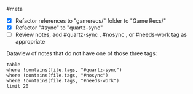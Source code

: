 #meta 

- [x] Refactor references to "gamerecs/" folder to "Game Recs/"
- [x] Refactor "#sync" to "quartz-sync"
- [ ] Review notes, add #quartz-sync , #nosync , or #needs-work tag as appropriate

Dataview of notes that do not have one of those three tags:
```dataview
table
where !contains(file.tags, "#quartz-sync")
where !contains(file.tags, "#nosync")
where !contains(file.tags, "#needs-work")
limit 20
```


